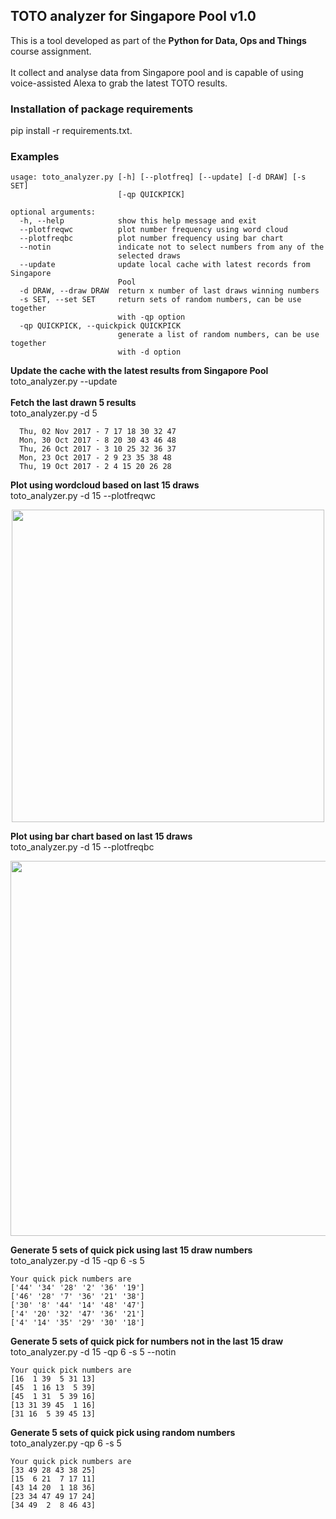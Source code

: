 ## TOTO analyzer for Singapore Pool v1.0
This is a tool developed as part of the **Python for Data, Ops and Things** course assignment.<br><br>
It collect and analyse data from Singapore pool and is capable of using voice-assisted Alexa
to grab the latest TOTO results.
### Installation of package requirements
pip install -r requirements.txt.

### Examples
```
usage: toto_analyzer.py [-h] [--plotfreq] [--update] [-d DRAW] [-s SET]
                        [-qp QUICKPICK]

optional arguments:
  -h, --help            show this help message and exit
  --plotfreqwc          plot number frequency using word cloud
  --plotfreqbc          plot number frequency using bar chart
  --notin               indicate not to select numbers from any of the
                        selected draws
  --update              update local cache with latest records from Singapore
                        Pool
  -d DRAW, --draw DRAW  return x number of last draws winning numbers
  -s SET, --set SET     return sets of random numbers, can be use together
                        with -qp option
  -qp QUICKPICK, --quickpick QUICKPICK
                        generate a list of random numbers, can be use together
                        with -d option
```
**Update the cache with the latest results from Singapore Pool**
<br>toto_analyzer.py --update
<br>
<br>**Fetch the last drawn 5 results**
<br>toto_analyzer.py -d 5
```
  Thu, 02 Nov 2017 - 7 17 18 30 32 47
  Mon, 30 Oct 2017 - 8 20 30 43 46 48
  Thu, 26 Oct 2017 - 3 10 25 32 36 37
  Mon, 23 Oct 2017 - 2 9 23 35 38 48
  Thu, 19 Oct 2017 - 2 4 15 20 26 28
```
**Plot using wordcloud based on last 15 draws**
<br>toto_analyzer.py -d 15 --plotfreqwc
<p align="center">
  <img src="../master/resource/numcloud.png" width="500"/>
</p>

**Plot using bar chart based on last 15 draws**
<br>toto_analyzer.py -d 15 --plotfreqbc
<p align="center">
  <img src="../master/resource/barchart.png" width="600"/>
</p>

**Generate 5 sets of quick pick using last 15 draw numbers**
<br>toto_analyzer.py -d 15 -qp 6 -s 5
```
Your quick pick numbers are
['44' '34' '28' '2' '36' '19']
['46' '28' '7' '36' '21' '38']
['30' '8' '44' '14' '48' '47']
['4' '20' '32' '47' '36' '21']
['4' '14' '35' '29' '30' '18']
```
**Generate 5 sets of quick pick for numbers not in the last 15 draw**
<br>toto_analyzer.py -d 15 -qp 6 -s 5 --notin
```
Your quick pick numbers are
[16  1 39  5 31 13]
[45  1 16 13  5 39]
[45  1 31  5 39 16]
[13 31 39 45  1 16]
[31 16  5 39 45 13]
```
**Generate 5 sets of quick pick using random numbers**
<br>toto_analyzer.py -qp 6 -s 5
```
Your quick pick numbers are
[33 49 28 43 38 25]
[15  6 21  7 17 11]
[43 14 20  1 18 36]
[23 34 47 49 17 24]
[34 49  2  8 46 43]
```
